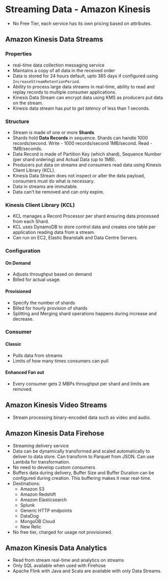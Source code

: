 # Streaming Data - Amazon Kinesis
 * No Free Tier, each service has its own pricing based on attributes.

## Amazon Kinesis Data Streams
### Properties
 * real-time data collection messaging service
 * Maintains a copy of all data in the received order
 * Data is stored for 24 hours default, upto 365 days if configured using ```IncreaseStreamRetentionPeriod```.
 * Ability to process large data streams in real-time, ability to read and replay records to multiple consumer applications. 
 * Kinesis Data Stream can encrypt data using KMS as producers put data on the stream.
 * Kinesis data stream has *put to get latency* of less than 1 seconds.

### Structure
 * Stream is made of one or more **Shards**
 * Shards hold **Data Records** in sequence. Shards can handle 1000 records/second. Write - 1000 records/second 1MB/second. Read - 1MB/seconds. 
 * Data Record is made of Partition Key (which shard), Sequence Number (per shard ordering) and Actual Data (up to 1MB). 
 * Producers put data on streams and consumers read data using Kinesis Client Library (KCL).
 * Kinesis Data Stream does not inspect or alter the data payload, consumers must do what is necessary. 
 * Data in streams are immutable.
 * Data can't be removed and can only expire.
 

### Kinesis Client Library (KCL)
 * KCL manages a Record Processor per shard ensuring data processed from each Shard.
 * KCL uses DynamoDB to store control data and creates one table per application reading data from a stream.
 * Can run on EC2, Elastic Beanstalk and Data Centre Servers. 

### Configuration
#### On Demand
 * Adjusts throughput based on demand
 * Billed for actual usage. 

#### Provisioned
 * Specify the number of shards
 * Billed for hourly provision of shards
 * Splitting and Merging shard operations happens during increase and decrease.

### Consumer
#### Classic
 * Pulls data from streams
 * Limits of how many times consumers can pull

#### Enhanced Fan out
 * Every consumer gets 2 MBPs throughput per shard and limits are removed. 

## Amazon Kinesis Video Streams
 * Stream processing binary-encoded data such as video and audio. 


## Amazon Kinesis Data Firehose
 * Streaming delivery service
 * Data can be dynamically transformed and scaled automatically to deliver to data store. Can transform to Parquet from JSON. Can use Lambda for transformation.
 * No need to develop custom consumers
 * Buffers data during delivery, Buffer Size and Buffer Duration can be configured during creation. This buffering makes it near real-time. 
 * Destinations:
    * Amazon S3
    * Amazon Redshift
    * Amazon Elasticsearch
    * Splunk
    * Generic HTTP endpoints
    * DataDog
    * MongoDB Cloud
    * New Relic
 * No free tier, charged for usage not provisioned. 

## Amazon Kinesis Data Analytics
 * Read from stream real-time and analytics on streams
 * Only SQL available when used with Firehose
 * Apache Flink with Java and Scala are available with only Data Streams.
 
  





